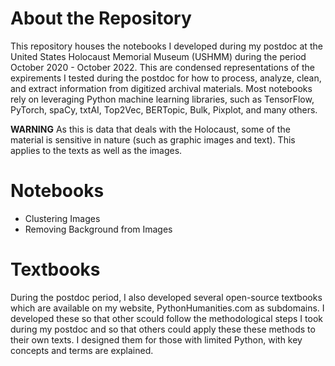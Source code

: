 # About the Repository
This repository houses the notebooks I developed during my postdoc at the United States Holocaust Memorial Museum (USHMM) during the period October 2020 - October 2022. This are condensed representations of the expirements I tested during the postdoc for how to process, analyze, clean, and extract information from digitized archival materials. Most notebooks rely on leveraging Python machine learning libraries, such as TensorFlow, PyTorch, spaCy, txtAI, Top2Vec, BERTopic, Bulk, Pixplot, and many others.

**WARNING**
As this is data that deals with the Holocaust, some of the material is sensitive in nature (such as graphic images and text). This applies to the texts as well as the images.


# Notebooks
- Clustering Images
- Removing Background from Images


# Textbooks
During the postdoc period, I also developed several open-source textbooks which are available on my website, PythonHumanities.com as subdomains. I developed these so that other scould follow the methodological steps I took during my postdoc and so that others could apply these these methods to their own texts. I designed them for those with limited Python, with key concepts and terms are explained.
